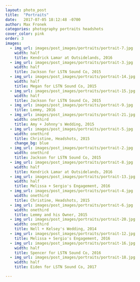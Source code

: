 ```yaml
---
layout: photo_post
title:  "Portraits"
date:   2017-07-05 18:12:48 -0700
author: Max Fronek
categories: photography portraits headshots
cover_color: pink
order: 3
images:
  - img_url: images/post_images/portraits/portrait-7.jpg
    width: half
    title: Kendrick Lamar at Outsidelands, 2016
  - img_url: images/post_images/portraits/portrait-3.jpg
    width: half
    title: Jackson for LSTN Sound Co, 2015
  - img_url: images/post_images/portraits/portrait-14.jpg
    width: half
    title: Megan for LSTN Sound Co, 2015
  - img_url: images/post_images/portraits/portrait-15.jpg
    width: half
    title: Jackson for LSTN Sound Co, 2015
  - img_url: images/post_images/portraits/portrait-9.jpg
    title: Lemmy, 2016
  - img_url: images/post_images/portraits/portrait-21.jpg
    width: onethird
    title: Amy + Johnny's Wedding, 2015
  - img_url: images/post_images/portraits/portrait-5.jpg
    width: onethird
    title: Christine, Headshots, 2015
    change_bg: blue
  - img_url: images/post_images/portraits/portrait-2.jpg
    width: onethird
    title: Jackson for LSTN Sound Co, 2015
  - img_url: images/post_images/portraits/portrait-8.jpg
    width: half
    title: Kendrick Lamar at Outsidelands, 2016
  - img_url: images/post_images/portraits/portrait-13.jpg
    width: half
    title: Melissa + Sergio's Engagement, 2016
  - img_url: images/post_images/portraits/portrait-4.jpg
    width: onethird
    title: Christine, Headshots, 2015
  - img_url: images/post_images/portraits/portrait-6.jpg
    width: onethird
    title: Lemmy and his Owner, 2015
  - img_url: images/post_images/portraits/portrait-20.jpg
    width: onethird
    title: Nell + Kelsey's Wedding, 2014
  - img_url: images/post_images/portraits/portrait-12.jpg
    title: Melissa + Sergio's Engagement, 2016
  - img_url: images/post_images/portraits/portrait-16.jpg
    width: half
    title: Spencer for LSTN Sound Co, 2016
  - img_url: images/post_images/portraits/portrait-18.jpg
    width: half
    title: Eiden for LSTN Sound Co, 2017

---
```


